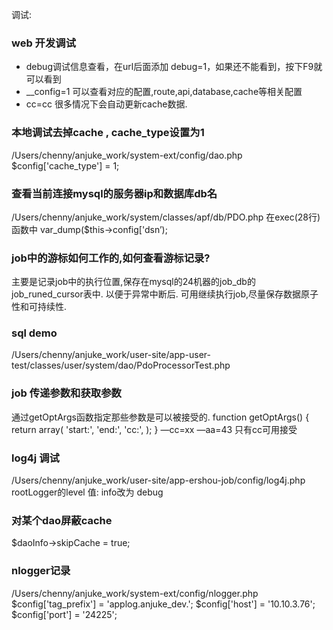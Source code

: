 调试:

### web 开发调试
* debug调试信息查看，在url后面添加 debug=1，如果还不能看到，按下F9就可以看到
* __config=1 可以查看对应的配置,route,api,database,cache等相关配置
* cc=cc 很多情况下会自动更新cache数据. 

###  本地调试去掉cache , cache_type设置为1
/Users/chenny/anjuke_work/system-ext/config/dao.php
$config['cache_type'] = 1; 
 
### 查看当前连接mysql的服务器ip和数据库db名

/Users/chenny/anjuke_work/system/classes/apf/db/PDO.php
在exec(28行)函数中
var_dump($this->config['dsn’);


### job中的游标如何工作的,如何查看游标记录?
主要是记录job中的执行位置,保存在mysql的24机器的job_db的job_runed_cursor表中. 
以便于异常中断后. 可用继续执行job,尽量保存数据原子性和可持续性.


### sql demo
/Users/chenny/anjuke_work/user-site/app-user-test/classes/user/system/dao/PdoProcessorTest.php





###   job 传递参数和获取参数 
通过getOptArgs函数指定那些参数是可以被接受的. 
function getOptArgs()
    {
        return array(
                'start:',
                'end:',
                'cc:',
        );
    }
—cc=xx —aa=43 只有cc可用接受

### log4j 调试
/Users/chenny/anjuke_work/user-site/app-ershou-job/config/log4j.php
rootLogger的level 值: info改为 debug

### 对某个dao屏蔽cache
$daoInfo->skipCache = true;

### nlogger记录
/Users/chenny/anjuke_work/system-ext/config/nlogger.php
$config['tag_prefix'] = 'applog.anjuke_dev.';
$config['host'] = '10.10.3.76';
$config['port'] = '24225';